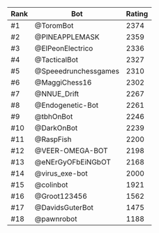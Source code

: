 Rank|Bot|Rating
---|---|---
#1|@ToromBot|2374
#2|@PINEAPPLEMASK|2359
#3|@ElPeonElectrico|2336
#4|@TacticalBot|2327
#5|@Speeedrunchessgames|2310
#6|@MaggiChess16|2302
#7|@NNUE_Drift|2267
#8|@Endogenetic-Bot|2261
#9|@tbhOnBot|2246
#10|@DarkOnBot|2239
#11|@RaspFish|2200
#12|@VEER-OMEGA-BOT|2198
#13|@eNErGyOFbEiNGbOT|2168
#14|@virus_exe-bot|2000
#15|@colinbot|1921
#16|@Groot123456|1562
#17|@DavidsGuterBot|1475
#18|@pawnrobot|1188
